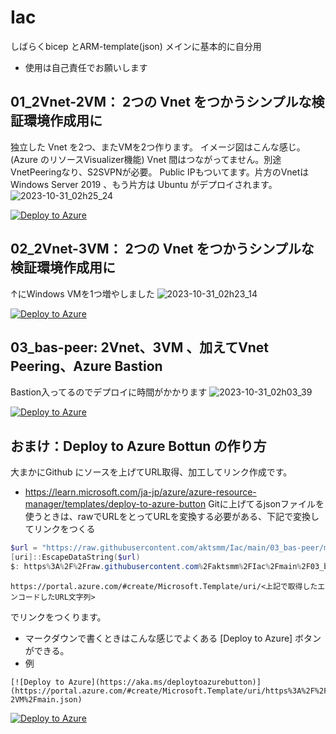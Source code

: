 # Iac
しばらくbicep とARM-template(json) メインに基本的に自分用　
+ 使用は自己責任でお願いします


## 01_2Vnet-2VM： 2つの Vnet をつかうシンプルな検証環境作成用に

独立した Vnet を2つ、またVMを2つ作ります。
イメージ図はこんな感じ。(Azure のリソースVisualizer機能)
Vnet 間はつながってません。別途VnetPeeringなり、S2SVPNが必要。
Public IPもついてます。片方のVnetはWindows Server 2019 、もう片方は Ubuntu がデプロイされます。
![2023-10-31_02h25_24](https://github.com/aktsmm/Iac/assets/71251920/4f68b045-f6a3-41fb-8e81-41a82b61523f)

[![Deploy to Azure](https://aka.ms/deploytoazurebutton)](https://portal.azure.com/#create/Microsoft.Template/uri/https%3A%2F%2Fraw.githubusercontent.com%2Faktsmm%2FIac%2Fmain%2F01_2Vnet-2VM%2Fmain.json)

## 02_2Vnet-3VM： 2つの Vnet をつかうシンプルな検証環境作成用に
↑にWindows VMを1つ増やしました
![2023-10-31_02h23_14](https://github.com/aktsmm/Iac/assets/71251920/f2fc56e0-1933-4b7d-b44c-574f4dbef4f7)

[![Deploy to Azure](https://aka.ms/deploytoazurebutton)](https://portal.azure.com/#create/Microsoft.Template/uri/https%3A%2F%2Fraw.githubusercontent.com%2Faktsmm%2FIac%2Fmain%2F01_2Vnet-2VM%2Fmain.json) 

## 03_bas-peer:  2Vnet、3VM 、加えてVnet Peering、Azure Bastion
Bastion入ってるのでデプロイに時間がかかります
![2023-10-31_02h03_39](https://github.com/aktsmm/Iac/assets/71251920/04bff503-e773-4ceb-a64f-12dd17fb68bd)


[![Deploy to Azure](https://aka.ms/deploytoazurebutton)](https://portal.azure.com/#create/Microsoft.Template/uri/https%3A%2F%2Fraw.githubusercontent.com%2Faktsmm%2FIac%2Fmain%2F03_bas-peer%2Fmain.json)


## おまけ：Deploy to Azure Bottun の作り方
大まかにGithub にソースを上げてURL取得、加工してリンク作成です。
+ https://learn.microsoft.com/ja-jp/azure/azure-resource-manager/templates/deploy-to-azure-button
Gitに上げてるjsonファイルを使うときは、rawでURLをとってURLを変換する必要がある、下記で変換してリンクをつくる

```PowerShell
$url = "https://raw.githubusercontent.com/aktsmm/Iac/main/03_bas-peer/main.json"
[uri]::EscapeDataString($url)
$: https%3A%2F%2Fraw.githubusercontent.com%2Faktsmm%2FIac%2Fmain%2F03_bas-peer%2Fmain.json
```
```
https://portal.azure.com/#create/Microsoft.Template/uri/<上記で取得したエンコードしたURL文字列>
```
でリンクをつくります。

+ マークダウンで書くときはこんな感じでよくある [Deploy to Azure] ボタンができる。
+ 例
```
[![Deploy to Azure](https://aka.ms/deploytoazurebutton)](https://portal.azure.com/#create/Microsoft.Template/uri/https%3A%2F%2Fraw.githubusercontent.com%2Faktsmm%2FIac%2Fmain%2F01_2Vnet-2VM%2Fmain.json)
``````

[![Deploy to Azure](https://aka.ms/deploytoazurebutton)](https://portal.azure.com/#create/Microsoft.Template/uri/https%3A%2F%2Fraw.githubusercontent.com%2Faktsmm%2FIac%2Fmain%2F01_2Vnet-2VM%2Fmain.json)
